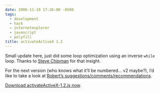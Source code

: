 ```yaml
---
date: 2006-11-10 17:26:00 -0500
tags:
  - development
  - hack
  - internetexplorer
  - javascript
  - polyfill
title: activateActiveX 1.2
---
```


Small update here, just did some loop optimization using an inverse `while` loop. Thanks to [Steve Chipman](http://www.slayeroffice.com/) for that insight.

For the next version (who knows what it’ll be numbered… v2 maybe?), I’d like to take a look at [Robert’s suggestions/comments/recommendations](http://sixtwothree.org/blog/archives/2006/05/20/activateactivex-11/#comment-734).

[Download activateActiveX-1.2.js now](/files/activateActiveX-1.2.js).